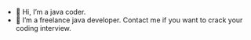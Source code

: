 - 👋 Hi, I’m a java coder. 
- 👀 I’m a freelance java developer. Contact me if you want to crack your coding interview.
<!---
program8877/program8877 is a ✨ special ✨ repository because its `README.md` (this file) appears on your GitHub profile.
You can click the Preview link to take a look at your changes.
--->
